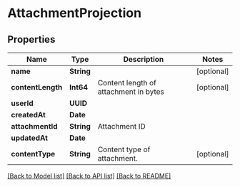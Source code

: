 # AttachmentProjection

## Properties
Name | Type | Description | Notes
------------ | ------------- | ------------- | -------------
**name** | **String** |  | [optional] 
**contentLength** | **Int64** | Content length of attachment in bytes | [optional] 
**userId** | **UUID** |  | 
**createdAt** | **Date** |  | 
**attachmentId** | **String** | Attachment ID | 
**updatedAt** | **Date** |  | 
**contentType** | **String** | Content type of attachment. | [optional] 

[[Back to Model list]](../README#documentation-for-models) [[Back to API list]](../README#documentation-for-api-endpoints) [[Back to README]](../README)


